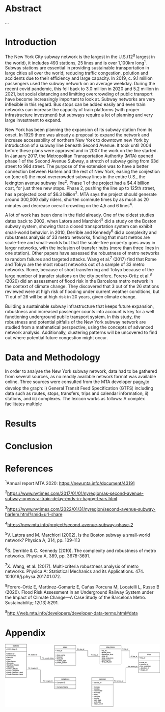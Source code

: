 # Abstract

...

# Introduction

The New York City subway network is the largest in the U.S.(12<sup>d</sup> largest in the world), it includes 493 stations, 25 lines and is over 1,100km long<sup>1</sup>. Subway stations are essential in providing sustainable transportation in large cities all over the world, reducing traffic congestion, polution and accidents due to their efficiency and large capacity. In 2019, c. 9.1 million passengers used the subway network on an average weekday. During the recent covid pandemic, this fell back to 3.0 million in 2020 and 5.2 million in 2021, but social distancing and limitting overcrowding of public transport have become increasingly important to look at. Subway networks are very inflexible in this regard. Bus stops can be added easily and even train networks can increase the capacity of train platforms (with proper infrastructure investment) but subways require a lot of planning and very large investment to expand. 

New York has been planning the expansion of its subway station from its onset. In   1929 there was already a proposal to expand the network and increase accessability of northern New York to downtown new York by introduction of a subway line beneath Second Avenue. It took until 2004 before these plans were approved and in 2007 the work on the line started. In January 2017, the Metropolitan Transportation Authority (MTA) opened phase 1 of the Second Avenue Subway, a stretch of subway going from 63d street to 96d street. The purpose of the extension was to have a better connection between Harlem and the rest of New York, easing the conjestion on (one of) the most overcrowded subway lines in the entire U.S., the lexington avenue subway line<sup>2</sup>. Phase 1 of the project had a $4.4 billion cost, for just three new stops. Phase 2, pushing the line up to 125th street, has a projected cost of $6.3 billion<sup>3</sup>. MTA says the project should generate around 300,000 daily riders, shorten commute times by as much as 20 minutes and decrease overall crowding on the 4,5 and 6 lines<sup>4</sup>. 

A lot of work has been done in the field already. One of the oldest studies dates back to 2002, when Latora and Marchiori<sup>5</sup> did a study on the Boston subway system, showing that a closed transportation system can exhibit small-world behavior. in 2010, Derrible and Kennedy<sup>6</sup> did a complexity and robustness analysis of 33 metro networks, finding that most metros are scale-free and small-worlds but that the scale-free property goes away in larger networks, with the inclusion of transfer hubs (more than three lines in one station). Other papers have assessed the robustness of metro networks to random failures and targeted attacks. Wang et al.<sup>7</sup> (2017) find that Rome and Tokyo are the most robust networks out of a sample of 33 metro networks. Rome, because of short transferring and Tokyo because of the large number of transfer stations on the city perifere. Forero-Ortiz et al.<sup>8</sup> (2020) did an assessment of flood risk in the Barcelona metro network in the context of climate change. They discovered that 3 out of the 26 stations reviewed were at high risk of flooding under current weather conditions, but 11 out of 26 will be at high risk in 20 years, given climate change. 

Building a sustainable subway infrastructure that keeps future expansion, robustness and increased passenger counts into account is key for a well functioning underground public transport system. In this study, the robustness and potential pitfalls of the New York subway network are studied from a mathmatical perspective, using the concepts of advanced network analysis. Additionally, clustering patterns will be uncovered to find out where potential future congestion might occur. 

# Data and Methodology

In order to analyse the New York subway network, data had to be gathered from several sources, as no readily available network format was available online. Three sources were consulted from the MTA developer page<sub>9</sub>to develop the graph: i) General Transit Feed Specification (GTFS) including data such as routes, stops, transfers, trips and calendar information, ii) stations, and iii) complexes. The lexicon works as follows: A complex facilitates multiple

# Results

# Conclusion


# References

<sup>1</sup>Annual report MTA 2020: https://new.mta.info/document/43191

<sup>2</sup>https://www.nytimes.com/2017/01/01/nyregion/as-second-avenue-subway-opens-a-train-delay-ends-in-happy-tears.html

<sup>3</sup>https://www.nytimes.com/2022/01/31/nyregion/second-avenue-subway-harlem.html?smid=url-share

<sup>4</sup>https://new.mta.info/project/second-avenue-subway-phase-2

<sup>5</sup>V. Latora and M. Marchiori (2002). Is the Boston subway a small-world network? Physica A, 314, pp. 109-113

<sup>6</sup>S. Derrible & C. Kennedy (2010). The complexity and robustness of metro networks. Physica A, 389, pp. 3678-3691.

<sup>7</sup>X. Wang, et al. (2017). Multi-criteria robustness analysis of metro networks. Physica A: Statistical Mechanics and its Applications. 474. 10.1016/j.physa.2017.01.072. 

<sup>8</sup>Forero-Ortiz E, Martínez-Gomariz E, Cañas Porcuna M, Locatelli L, Russo B (2020). Flood Risk Assessment in an Underground Railway System under the Impact of Climate Change—A Case Study of the Barcelona Metro. Sustainability; 12(13):5291. 

<sup>8</sup>http://web.mta.info/developers/developer-data-terms.html#data

# Appendix

![Data_schema](https://github.com/santiag0m/alssn-project/blob/main/data_schema.png)